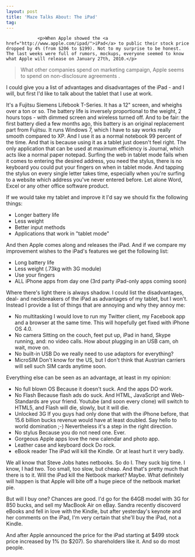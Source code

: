 ```yaml
---
layout: post
title: 'Maze Talks About: The iPad'
tag: 
---
```



                <p>When Apple showed the <a href="http://www.apple.com/ipad/">iPad</a> to public their stock price dropped by 4% (from $206 to $199). Not to my surprise to be honest. The last weeks were full of rumors, mockups, everyone seemed to know what Apple will release on January 27th, 2010.</p>
<blockquote>What other companies spend on marketing campaign, Apple seems to spend on non-disclosure agreements .</blockquote>
<p>I could give you a list of advantages and disadvantages of the iPad - and I will, but first I'd like to talk about the tablet that I use at work.</p>
<p>It's a Fujitsu Siemens Lifebook T-Series. It has a 12&quot; screen, and wheighs over a ton or so. The battery life is inversely proportional to the weight, 2 hours tops - with dimmed screen and wireless turned off. And to be fair: the first battery died a few months ago, this battery is an original replacement part from Fujitsu. It runs Windows 7, which I have to say works really smooth compared to XP. And I use it as a normal notebook 99 percent of the time. And that is because using it as a tablet just doesn't feel right. The only application that can be used at maximum efficiency is Journal, which acts like a normal paper notepad. Surfing the web in tablet mode fails when it comes to entering the desired address, you need the stylus, there is no keyboard you could put your fingers on when in tablet mode. And tapping the stylus on every single letter takes time, especially when you're surfing to a website which address you've never entered before. Let alone Word, Excel or any other office software product.</p>
<p>If we would take my tablet and improve it I'd say we should fix the following things:</p>
<ul>
    <li>Longer battery life</li>
    <li>Less weight</li>
    <li>Better input methods</li>
    <li>Applications that work in "tablet mode"</li>
</ul>
<p>And then Apple comes along and releases the iPad. And if we compare my improvement wishes to the iPad's features we get the following list:</p>
<ul>
    <li>Long battery life</li>
    <li>Less weight (.73kg with 3G module)</li>
    <li>Use your fingers</li>
    <li>ALL iPhone apps from day one (3rd party iPad-only apps coming soon)</li>
</ul>
<p>Where there's light there is always shadow. I could list the disadvantages, deal- and neckbreakers of the iPad as advantages of my tablet, but I won't. Instead I provide a list of things that are annoying and why they annoy me:</p>
<ul>
    <li>No multitasking
I would love to run my Twitter client, my Facebook app and a browser at the same time. This will hopefully get fixed with iPhone OS 4.0.</li>
    <li>No camera
Sitting on the couch, feet put up, iPad in hand, Skype running, and: no video calls. How about plugging in an USB cam, oh wait, move on.</li>
    <li>No built-in USB
Do we really need to use adaptors for everything?</li>
    <li>MicroSIM
Don't know for the US, but I don't think that Austrian carriers will sell such SIM cards anytime soon.</li>
</ul>
<p>Everything else can be seen as an advantage, at least in my opinion:</p>
<ul>
    <li>No full blown OS
Because it doesn't suck. And the apps DO work.</li>
    <li>No Flash
Because flash ads do suck. And HTML, JavaScript and Web-Standards are your friend. Youtube (and soon every clone) will switch to HTML5, and Flash will die, slowly, but it will die.</li>
    <li>Unlocked 3G
If you guys had only done that with the iPhone before, that 15.6 billion bucks revenue would have at least doubled. Say hello to world domination ;-) Nevertheless it's a step in the right direction.</li>
    <li>No stylus
Because you do not need one. Ever.</li>
    <li>Gorgeous Apple apps
love the new calendar and photo app.</li>
    <li>Leather case and keyboard dock
Do rock.</li>
    <li>eBook reader
The iPad will kill the Kindle. Or at least hurt it very badly.</li>
</ul>
<p>We all know that Steve Jobs hates netbooks. So do I. They suck big time. I know, I had two. Too small, too slow, but cheap. And that's pretty much that there is to it. Will the iPad kill the Netbook market? Maybe. What definitely will happen is that Apple will bite off a huge piece of the netbook market pie.</p>
<p>But will I buy one? Chances are good. I'd go for the 64GB model with 3G for 850 bucks, and sell my MacBook Air on eBay. Sandra recently discoverd eBooks and fell in love with the Kindle, but after yesterday's keynote and her comments on the iPad, I'm very certain that she'll buy the iPad, not a Kindle.</p>
<p>And after Apple announced the price for the iPad starting at $499 stock price increased by 1% (to $207). So shareholders like it. And so do most people.</p>
            
